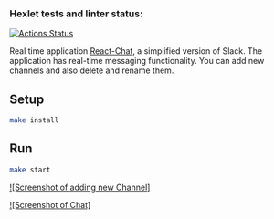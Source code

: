 ### Hexlet tests and linter status:

[![Actions Status](https://github.com/IvanMogilevskiy/frontend-project-12/workflows/hexlet-check/badge.svg)](https://github.com/IvanMogilevskiy/frontend-project-12/actions)

Real time application [React-Chat](https://real-time-chat-production.up.railway.app/login), a simplified version of Slack.
The application has real-time messaging functionality. You can add new channels and also delete and rename them.

## Setup

```sh
make install
```
## Run

```sh
make start
```


[![Screenshot of adding new Channel]](frontend/src/images/screenShotAddChannel.png)

[![Screenshot of Chat]](frontend/src/images/ScreenShotChat.png)